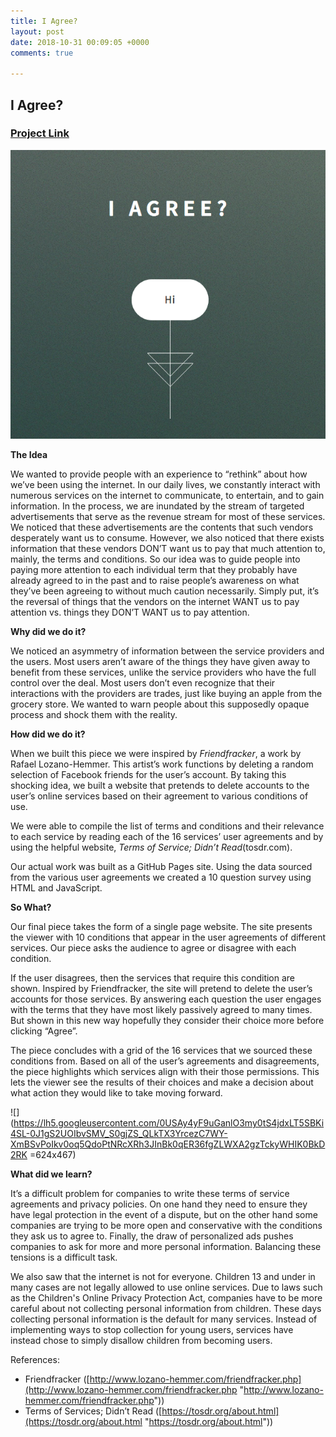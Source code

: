 ```yaml
---
title: I Agree?
layout: post
date: 2018-10-31 00:09:05 +0000
comments: true

---
```

## I Agree?

### [Project Link](https://seunginlyu.github.io/I_Agree/)

![](/uploads/iagree.png)

**The Idea**

We wanted to provide people with an experience to “rethink” about how we’ve been using the internet. In our daily lives, we constantly interact with numerous services on the internet to communicate, to entertain, and to gain information. In the process, we are inundated by the stream of targeted advertisements that serve as the revenue stream for most of these services. We noticed that these advertisements are the contents that such vendors desperately want us to consume. However, we also noticed that there exists information that these vendors DON’T want us to pay that much attention to, mainly, the terms and conditions. So our idea was to guide people into paying more attention to each individual term that they probably have already agreed to in the past and to raise people’s awareness on what they’ve been agreeing to without much caution necessarily. Simply put, it’s the reversal of things that the vendors on the internet WANT us to pay attention vs. things they DON’T WANT us to pay attention.

**Why did we do it?** 

We noticed an asymmetry of information between the service providers and the users. Most users aren’t aware of the things they have given away to benefit from these services, unlike the service providers who have the full control over the deal. Most users don’t even recognize that their interactions with the providers are trades, just like buying an apple from the grocery store. We wanted to warn people about this supposedly opaque process and shock them with the reality.

**How did we do it?**

When we built this piece we were inspired by _Friendfracker_, a work by Rafael Lozano-Hemmer. This artist’s work functions by deleting a random selection of Facebook friends for the user’s account. By taking this shocking idea, we built a website that pretends to delete accounts to the user’s online services based on their agreement to various conditions of use.

  
We were able to compile the list of terms and conditions and their relevance to each service by reading each of the 16 services’ user agreements and by using the helpful website, _Terms of Service; Didn’t Read_(tosdr.com). 

Our actual work was built as a GitHub Pages site. Using the data sourced from the various user agreements we created a 10 question survey using HTML and JavaScript.

**So What?** 

Our final piece takes the form of a single page website. The site presents the viewer with 10 conditions that appear in the user agreements of different services. Our piece asks the audience to agree or disagree with each condition. 

If the user disagrees, then the services that require this condition are shown. Inspired by Friendfracker, the site will pretend to delete the user’s accounts for those services. By answering each question the user engages with the terms that they have most likely passively agreed to many times. But shown in this new way hopefully they consider their choice more before clicking “Agree”. 

The piece concludes with a grid of the 16 services that we sourced these conditions from. Based on all of the user’s agreements and disagreements, the piece highlights which services align with their those permissions. This lets the viewer see the results of their choices and make a decision about what action they would like to take moving forward.

![](https://lh5.googleusercontent.com/0USAy4yF9uGanlO3my0tS4jdxLT5SBKi4SL-0J1gS2UOIbvSMV_S0gjZS_QLkTX3YrcezC7WY-XmBSvPoIkv0oq5QdoPtNRcXRh3JInBk0qER36fgZLWXA2gzTckyWHIK0BkD2RK =624x467)

**What did we learn?**

It’s a difficult problem for companies to write these terms of service agreements and privacy policies. On one hand they need to ensure they have legal protection in the event of a dispute, but on the other hand some companies are trying to be more open and conservative with the conditions they ask us to agree to. Finally, the draw of personalized ads pushes companies to ask for more and more personal information. Balancing these tensions is a difficult task.

We also saw that the internet is not for everyone. Children 13 and under in many cases are not legally allowed to use online services. Due to laws such as the Children's Online Privacy Protection Act, companies have to be more careful about not collecting personal information from children. These days collecting personal information is the default for many services. Instead of implementing ways to stop collection for young users, services have instead chose to simply disallow children from becoming users.

References:

* Friendfracker ([http://www.lozano-hemmer.com/friendfracker.php](http://www.lozano-hemmer.com/friendfracker.php "http://www.lozano-hemmer.com/friendfracker.php"))
* Terms of Services; Didn’t Read ([https://tosdr.org/about.html](https://tosdr.org/about.html "https://tosdr.org/about.html"))
